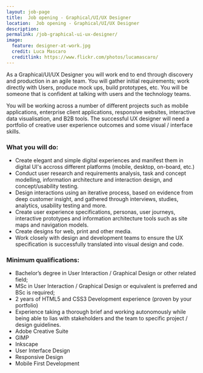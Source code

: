 ```yaml
---
layout: job-page 
title:  Job opening - Graphical/UI/UX Designer 
location:  Job opening - Graphical/UI/UX Designer
description:  
permalink: /job-graphical-ui-ux-designer/
image:
  feature: designer-at-work.jpg 
  credit: Luca Mascaro 
  creditlink: https://www.flickr.com/photos/lucamascaro/
---
```


As a Graphical/UI/UX Designer you will work end to end through discovery and production in an agile team. You will gather initial requirements; work directly with Users, produce mock ups, build prototypes, etc. You will be someone that is confident at talking with users and the technology teams.

You will be working across a number of different projects such as mobile applications, enterprise client applications, responsive websites, interactive data visualisation, and B2B tools. The successful UX designer will need a portfolio of creative user experience outcomes and some visual / interface skills.

### What you will do:

*   Create elegant and simple digital experiences and manifest them in digital UI's accross different platforms (mobile, desktop, on-board, etc.)
*   Conduct user research and requirements analysis, task and concept modelling, information architecture and interaction design, and concept/usability testing.
*   Design interactions using an iterative process, based on evidence from deep customer insight, and gathered through interviews, studies, analytics, usability testing and more.
*   Create user experience specifications, personas, user journeys, interactive prototypes and information architecture tools such as site maps and navigation models.
*   Create designs for web, print and other media.
*   Work closely with design and development teams to ensure the UX specification is successfully translated into visual design and code.

### Minimum qualifications:

*   Bachelor’s degree in User Interaction / Graphical Design or other related field;
*   MSc in User Interaction / Graphical Design or equivalent is preferred and BSc is required;
*   2 years of HTML5 and CSS3 Development experience (proven by your portfolio)
*   Experience taking a thorough brief and working autonomously while being able to lias with stakeholders and the team to specific project / design guidelines.
*   Adobe Creative Suite
*   GIMP
*   Inkscape
*   User Interface Design
*   Responsive Design
*   Mobile First Development



